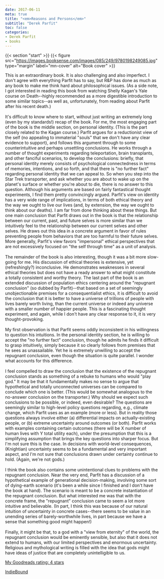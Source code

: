 ```yaml
---
date: 2017-06-11
meta: true
title: "<em>Reasons and Persons</em>"
subtitle: "Derek Parfit"
toc: false
categories:
- Derek Parfit
- books
---
```


{{< section "start" >}}
{{< figure src="https://images.booksense.com/images/085/249/9780198249085.jpg" type="margin" label="mn-cover" alt="Book cover" >}}

This is an extraordinary book. It is also challenging and also imperfect. I don't agree with everything Parfit has to say, but R&amp;P has done as much as any book to make me think hard about philosophical issues. (As a side note, I got interested in reading this book from watching Shelly Kagan's Yale course on Death--highly recommended as a more digestible introduction to some similar topics--as well as, unfortunately, from reading about Parfit after his recent death.)<br /><br />It's difficult to know where to start, without just writing an extremely long (even by my standards!) recap of the book. For me, the most engaging part of the book is the middle section, on personal identity. (This is the part closely related to the Kagan course.) Parfit argues for a reductionist view of the self (no appealing to immaterial "souls" that we don't have any clear evidence to support), and follows this argument through to some counterintuitive and perhaps unsettling conclusions. He works through a number of thought experiments regarding teleportation, brain transplants, and other fanciful scenarios, to develop the conclusions: briefly, that personal identity merely consists of psychological connectedness in terms of memories, intentions, and so forth, and that there is "no further fact" regarding personal identity that we can appeal to. So when you step into the Star Trek transporter, and ask whether you are about to wake up on the planet's surface or whether you're about to die, there is no answer to this question. Although his arguments are based on fairly fantastical thought experiments, I find them pretty convincingly argued. Parfit's view on identity has a very wide range of implications, in terms of both ethical theory and the way we ought to live our lives (and, by extension, the way we ought to think about our deaths). I am far from done thinking about these things. But one main conclusion that Parfit draws out in the book is that the relationship between our current, past, and future selves is more similar than we intuitively feel to the relationship between our current selves and other selves. He draws out this idea in a concrete argument in favor of rules preventing people from behaviors that are too harmful to their future selves. More generally, Parfit's view favors "impersonal" ethical perspectives that are not excessively focused on "the self through time" as a unit of analysis. <br /><br />The remainder of the book is also interesting, though it was a bit more slow-going for me. His discussion of ethical theories is extensive, yet (refreshingly?) inconclusive. He demonstrates weaknesses in several ethical theories but does not have a ready answer to what might constitute a totally consistent and worthy theory. The last part of the book is an extended discussion of population ethics centering around the "repugnant conclusion" (so dubbed by Parfit)--that based on a set of seemingly unobjectionable premises for a consequentialist ethics, it is difficult to avoid the conclusion that it is better to have a universe of trillions of people with lives barely worth living, than the current universe or indeed any universe with a smaller number of happier people. This is a fascinating thought experiment, and again, while I don't have any clear response to it, it is very thought-provoking. <br /><br />My first observation is that Parfit seems oddly inconsistent in his willingness to question his intuitions. In the personal identity section, he is willing to accept the "no further fact" conclusion, though he admits he finds it difficult to grasp intuitively, simply because it so clearly follows from premises that he sees as unassailable. Yet he is extremely unwilling to accept the repugnant conclusion, even though the situation is quite parallel. I wonder what accounts for this difference. <br /><br />I feel compelled to draw the conclusion that the existence of the repugnant conclusion stands as something of a rebuke to humans who would "play god." It may be that it fundamentally makes no sense to argue that hypothetical and totally unconnected universes can be compared to conclude which one is better. (This would be somewhat analogous to the no-answer conclusion on the transporter.) Why should we expect such conclusions to be possible, or indeed, even desirable? The questions are seemingly similar to high-level policy questions regarding, e.g., climate change, which Parfit uses as an example (more or less). But in reality those questions always involve either (a) differential impacts on actually-existing people, or (b) extreme uncertainty around outcomes (or both). Parfit works with examples containing certain outcomes (there will be X number of human lives with Y total utility each), under the presumption that this is a simplifying assumption that brings the key questions into sharper focus. But I'm not sure this is the case. In decisions with world-level consequences, (Knightian) uncertainty seems to be a fundamental and very important aspect, and I'm not sure that conclusions drawn under certainty continue to hold. (Again, we're not gods.)<br /><br />I think the book also contains some unintentional clues to problems with the repugnant conclusion. Near the very end, Parfit has a discussion of a hypothetical example of generational decision-making, involving some sort of dying-earth scenario (it's been a while since I finished and I don't have the book at hand). The scenario is meant to be a concrete instantiation of the repugnant conclusion. But what interested me was that with the concrete frame, the "repugnant" conclusion came to seem a lot more intuitive and believable. (In part, I think this was because of our natural intuition of uncertainty in concrete cases--there seems to be value in an unending series of barely-worthwhile lives, in part because we have a sense that something good might happen!) <br /><br />Finally, it might be that, to a god with a "view from eternity" of the world, the repugnant conclusion would be eminently sensible, but also that it does not extend to humans, with our limited perspectives and enormous uncertainty. Religious and mythological writing is filled with the idea that gods might have ideas of justice that are completely unintelligible to us.

[My Goodreads rating: 4 stars](https://www.goodreads.com/review/show/2017262145)  

[IndieBound](https://www.indiebound.org/book/9780198249085)

